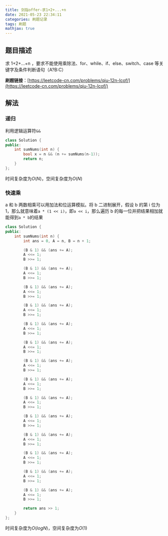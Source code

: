 ```yaml
---
title: 剑指offer-求1+2+...+n
date: 2021-05-23 22:34:11
categories: 刷题记录
tags: 刷题
mathjax: true
---
```


## 题目描述

求 1+2+...+n ，要求不能使用乘除法、for、while、if、else、switch、case 等关键字及条件判断语句（A?B:C）

**刷题链接**：[https://leetcode-cn.com/problems/qiu-12n-lcof/](https://leetcode-cn.com/problems/qiu-12n-lcof/)

<!--more-->

## 解法

### 递归

利用逻辑运算符`&&`

```C++
class Solution {
public:
    int sumNums(int n) {
        bool x = n && (n += sumNums(n-1));
        return n;
    }
};
```

时间复杂度为$O(N)$，空间复杂度为$O(N)$

### 快速乘

a 和 b 两数相乘可以用加法和位运算模拟。将 b 二进制展开，假设 b 的第 i 位为 1，那么就意味着`a * (1 << i)`，即`a << i`，那么遍历 b 的每一位并把结果相加就能得到`a * b`的结果

```C++
class Solution {
public:
    int sumNums(int n) {
        int ans = 0, A = n, B = n + 1;

        (B & 1) && (ans += A);
        A <<= 1;
        B >>= 1;

        (B & 1) && (ans += A);
        A <<= 1;
        B >>= 1;

        (B & 1) && (ans += A);
        A <<= 1;
        B >>= 1;

        (B & 1) && (ans += A);
        A <<= 1;
        B >>= 1;

        (B & 1) && (ans += A);
        A <<= 1;
        B >>= 1;

        (B & 1) && (ans += A);
        A <<= 1;
        B >>= 1;

        (B & 1) && (ans += A);
        A <<= 1;
        B >>= 1;

        (B & 1) && (ans += A);
        A <<= 1;
        B >>= 1;

        (B & 1) && (ans += A);
        A <<= 1;
        B >>= 1;

        (B & 1) && (ans += A);
        A <<= 1;
        B >>= 1;

        (B & 1) && (ans += A);
        A <<= 1;
        B >>= 1;

        (B & 1) && (ans += A);
        A <<= 1;
        B >>= 1;

        (B & 1) && (ans += A);
        A <<= 1;
        B >>= 1;

        (B & 1) && (ans += A);
        A <<= 1;
        B >>= 1;

        return ans >> 1;
    }
};
```

时间复杂度为$O(logN)$，空间复杂度为$O(1)$
